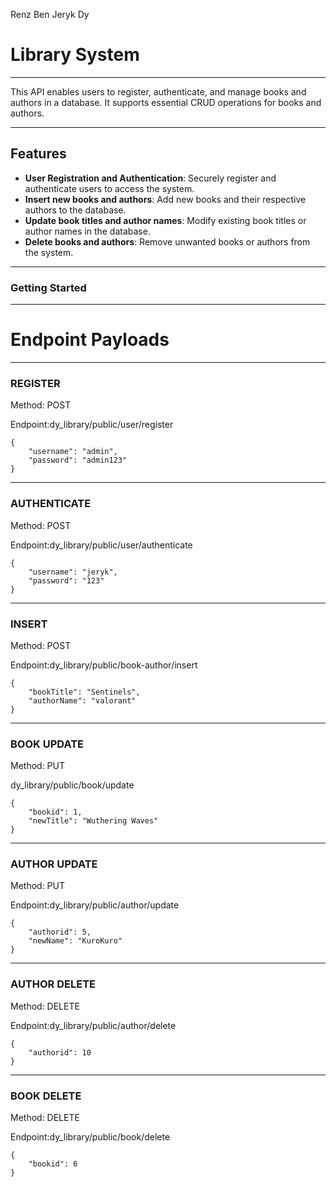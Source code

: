 Renz Ben Jeryk Dy

# Library System

---

This API enables users to register, authenticate, and manage books and authors in a database. It supports essential CRUD operations for books and authors.  

---

## Features  
- **User Registration and Authentication**: Securely register and authenticate users to access the system.  
- **Insert new books and authors**: Add new books and their respective authors to the database.  
- **Update book titles and author names**: Modify existing book titles or author names in the database.  
- **Delete books and authors**: Remove unwanted books or authors from the system.  

---

### Getting Started  

---

# Endpoint Payloads

--- 

### REGISTER


Method: POST

Endpoint:dy_library/public/user/register

```
{
    "username": "admin",
    "password": "admin123"
}
```

___

### AUTHENTICATE


Method: POST

Endpoint:dy_library/public/user/authenticate

```
{
    "username": "jeryk",
    "password": "123"
}
```

___

### INSERT


Method: POST

Endpoint:dy_library/public/book-author/insert

```
{
    "bookTitle": "Sentinels",
    "authorName": "valorant"
}
```

___

### BOOK UPDATE


Method: PUT

dy_library/public/book/update

```
{
    "bookid": 1,
    "newTitle": "Wuthering Waves"
}
```

___

### AUTHOR UPDATE


Method: PUT

Endpoint:dy_library/public/author/update

```
{
    "authorid": 5,
    "newName": "KuroKuro"
}
```

___

### AUTHOR DELETE


Method: DELETE

Endpoint:dy_library/public/author/delete

```
{
    "authorid": 10
}
```

___

### BOOK DELETE


Method: DELETE

Endpoint:dy_library/public/book/delete

```
{
    "bookid": 6
}
```

 

